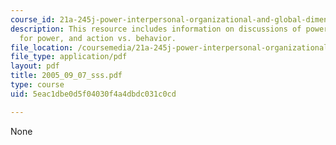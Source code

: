 ```yaml
---
course_id: 21a-245j-power-interpersonal-organizational-and-global-dimensions-fall-2005
description: This resource includes information on discussions of power, resources
  for power, and action vs. behavior.
file_location: /coursemedia/21a-245j-power-interpersonal-organizational-and-global-dimensions-fall-2005/5eac1dbe0d5f04030f4a4dbdc031c0cd_2005_09_07_sss.pdf
file_type: application/pdf
layout: pdf
title: 2005_09_07_sss.pdf
type: course
uid: 5eac1dbe0d5f04030f4a4dbdc031c0cd

---
```

None